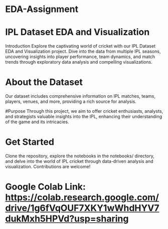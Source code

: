 # EDA-Assignment

# IPL Dataset EDA and Visualization
Introduction
Explore the captivating world of cricket with our IPL Dataset EDA and Visualization project. Dive into the data from multiple IPL seasons, uncovering insights into player performance, team dynamics, and match trends through exploratory data analysis and compelling visualizations.

# About the Dataset
Our dataset includes comprehensive information on IPL matches, teams, players, venues, and more, providing a rich source for analysis.

#Purpose
Through this project, we aim to offer cricket enthusiasts, analysts, and strategists valuable insights into the IPL, enhancing their understanding of the game and its intricacies.

# Get Started
Clone the repository, explore the notebooks in the notebooks/ directory, and delve into the world of IPL cricket through data-driven analysis and visualization. Contributions are welcome!

# Google Colab Link: https://colab.research.google.com/drive/1g6fVqOUF7XKY1wWhdHYV7dukMxh5HPVd?usp=sharing






